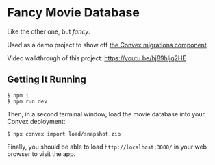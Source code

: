 # Fancy Movie Database

Like the other one, but _fancy_.

Used as a demo project to show off [the Convex migrations component](https://www.convex.dev/components/migrations).

Video walkthrough of this project: https://youtu.be/hj89hIjq2HE

## Getting It Running

```console
$ npm i
$ npm run dev
```

Then, in a second terminal window, load the movie database into your Convex deployment:
```console
$ npx convex import load/snapshot.zip
```

Finally, you should be able to load `http://localhost:3000/` in your web browser
to visit the app.
